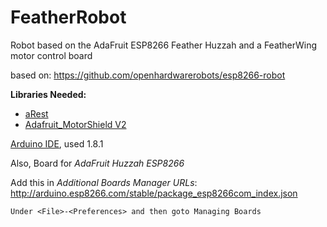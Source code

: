 # FeatherRobot
Robot based on the AdaFruit ESP8266 Feather Huzzah and a FeatherWing motor control board

based on: https://github.com/openhardwarerobots/esp8266-robot

**Libraries Needed:**

+ [aRest](https://github.com/marcoschwartz/aREST)
+ [Adafruit_MotorShield V2](https://github.com/adafruit/Adafruit_Motor_Shield_V2_Library)

[Arduino IDE](https://www.arduino.cc/en/Main/Software), used 1.8.1

Also, Board for _AdaFruit Huzzah ESP8266_  

   Add this in _Additional Boards Manager URLs_: http://arduino.esp8266.com/stable/package_esp8266com_index.json

    Under <File>-<Preferences> and then goto Managing Boards

